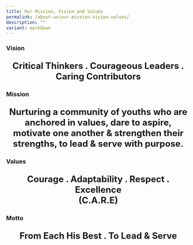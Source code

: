 ```yaml
---
title: Our Mission, Vision and Values
permalink: /about-us/our-mission-vision-values/
description: ""
variant: markdown
---
```

### **Vision**
<p style="text-align:center; font-size:24px"><b>Critical Thinkers . Courageous Leaders . Caring Contributors</b></p>
		
### **Mission**
<p style="text-align:center; font-size:24px"><b>Nurturing a community of youths who are anchored in values, dare to aspire, motivate one another &amp; strengthen their strengths, to lead &amp; serve with purpose.</b></p>

### **Values**
<p style="text-align:center; font-size:24px"><b>Courage . Adaptability . Respect . Excellence <br>(C.A.R.E)</b></p>

### **Motto**
<p style="text-align:center; font-size:24px"><b>From Each His Best . To Lead &amp; Serve</b></p><p></p>
